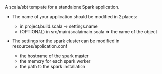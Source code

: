 A scala/sbt template for a standalone Spark application.

* The name of your application should be modified in 2 places:
  - in project/build.scala => settings.name
  - (OPTIONAL) in src/main/scala/main.scala => the name of the object

* The settings for the spark cluster can be modified in resources/application.conf
  - the hostname of the spark master
  - the memory for each spark worker
  - the path to the spark installation
